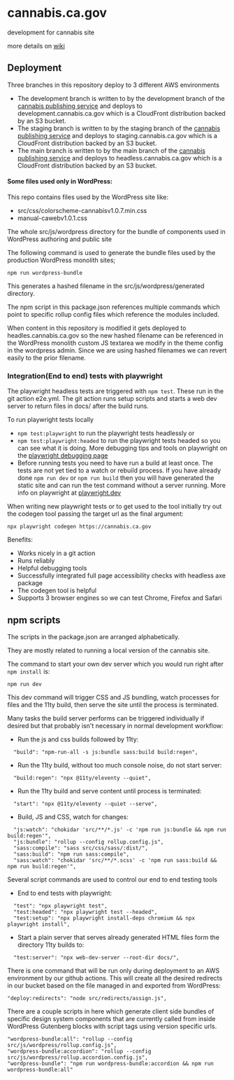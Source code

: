 # cannabis.ca.gov
development for cannabis site

more details on <a href="https://github.com/cagov/cannabis.ca.gov/wiki">wiki</a>

## Deployment

Three branches in this repository deploy to 3 different AWS environments
- The development branch is written to by the development branch of the <a href="https://github.com/cagov/services-wordpress-to-github-cannabis-ca-gov">cannabis publishing service</a> and deploys to development.cannabis.ca.gov which is a CloudFront distribution backed by an S3 bucket.
- The staging branch is written to by the staging branch of the <a href="https://github.com/cagov/services-wordpress-to-github-cannabis-ca-gov">cannabis publishing service</a> and deploys to staging.cannabis.ca.gov which is a CloudFront distribution backed by an S3 bucket.
- The main branch is written to by the main branch of the <a href="https://github.com/cagov/services-wordpress-to-github-cannabis-ca-gov">cannabis publishing service</a> and deploys to headless.cannabis.ca.gov which is a CloudFront distribution backed by an S3 bucket.

#### Some files used only in WordPress:

This repo contains files used by the WordPress site like:

- src/css/colorscheme-cannabisv1.0.7.min.css
- manual-cawebv1.0.1.css


The whole src/js/wordpress directory for the bundle of components used in WordPress authoring and public site

The following command is used to generate the bundle files used by the production WordPress monolith sites;

```
npm run wordpress-bundle
```

This generates a hashed filename in the src/js/wordpress/generated directory.


The npm script in this package.json references multiple commands which point to specific rollup config files which reference the modules included.

When content in this repository is modified it gets deployed to headles.cannabis.ca.gov so the new hashed filename can be referenced in the WordPress monolith custom JS textarea we modify in the theme config in the wordpress admin. Since we are using hashed filenames we can revert easily to the prior filename.


### Integration(End to end) tests with playwright

The playwright headless tests are triggered with ```npm test```. These run in the git action e2e.yml. The git action runs setup scripts and starts a web dev server to return files in docs/ after the build runs.

To run playwright tests locally
- ```npm test:playwright``` to run the playwright tests headlessly
or
- ```npm test:playwright:headed``` to run the playwright tests headed so you can see what it is doing. More debugging tips and tools on playwright on the <a href="https://playwright.dev/docs/debug">playwright debugging page</a>
- Before running tests you need to have run a build at least once. The tests are not yet tied to a watch or rebuild process. If you have already done ```npm run dev``` or ```npm run build``` then you will have generated the static site and can run the test command without a server running.
More info on playwright at <a href="https://playwright.dev/">playwright.dev</a>

When writing new playwright tests or to get used to the tool initially try out the codegen tool passing the target url as the final argument:

```
npx playwright codegen https://cannabis.ca.gov
```

Benefits:
- Works nicely in a git action
- Runs reliably
- Helpful debugging tools
- Successfully integrated full page accessibility checks with headless axe package
- The codegen tool is helpful
- Supports 3 browser engines so we can test Chrome, Firefox and Safari

## npm scripts

The scripts in the package.json are arranged alphabetically. 

They are mostly related to running a local version of the cannabis site.

The command to start your own dev server which you would run right after ```npm install``` is:

```
npm run dev
```

This dev command will trigger CSS and JS bundling, watch processes for files and the 11ty build, then serve the site until the process is terminated.

Many tasks the build server performs can be triggered individually if desired but that probably isn't necessary in normal development workflow:

- Run the js and css builds followed by 11ty:
```
  "build": "npm-run-all -s js:bundle sass:build build:regen",
```

- Run the 11ty build, without too much console noise, do not start server:
```
  "build:regen": "npx @11ty/eleventy --quiet",
```

- Run the 11ty build and serve content until process is terminated:
```
  "start": "npx @11ty/eleventy --quiet --serve",
```

- Build, JS and CSS, watch for changes:
```
  "js:watch": "chokidar 'src/**/*.js' -c 'npm run js:bundle && npm run build:regen'",
  "js:bundle": "rollup --config rollup.config.js",
  "sass:compile": "sass src/css/sass/:dist/",
  "sass:build": "npm run sass:compile",
  "sass:watch": "chokidar 'src/**/*.scss' -c 'npm run sass:build && npm run build:regen'",
```

Several script commands are used to control our end to end testing tools

- End to end tests with playwright:
```
  "test": "npx playwright test",
  "test:headed": "npx playwright test --headed",
  "test:setup": "npx playwright install-deps chromium && npx playwright install",
```

- Start a plain server that serves already generated HTML files form the directory 11ty builds to:
```
  "test:server": "npx web-dev-server --root-dir docs/",
```

There is one command that will be run only during deployment to an AWS environment by our github actions. This will create all the desired redirects in our bucket based on the file managed in and exported from WordPress:

    "deploy:redirects": "node src/redirects/assign.js",

There are a couple scripts in here which generate client side bundles of specific design system components that are currently called from inside WordPress Gutenberg blocks with script tags using version specific urls.

    "wordpress-bundle:all": "rollup --config src/js/wordpress/rollup.config.js",
    "wordpress-bundle:accordion": "rollup --config src/js/wordpress/rollup.accordion.config.js",
    "wordpress-bundle": "npm run wordpress-bundle:accordion && npm run wordpress-bundle:all"
